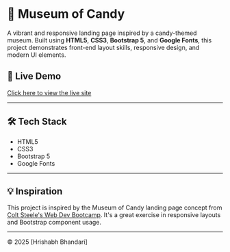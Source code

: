 # 🍭 Museum of Candy

A vibrant and responsive landing page inspired by a candy-themed museum. Built using **HTML5**, **CSS3**, **Bootstrap 5**, and **Google Fonts**, this project demonstrates front-end layout skills, responsive design, and modern UI elements.

## 🔗 Live Demo

[Click here to view the live site](https://hrishabh7405.github.io/Museum-Of-Candy-Bootstrap-Landing-Page/)

---

## 🛠 Tech Stack

- HTML5  
- CSS3  
- Bootstrap 5  
- Google Fonts  

---

## 💡 Inspiration

This project is inspired by the Museum of Candy landing page concept from [Colt Steele's Web Dev Bootcamp](https://www.udemy.com/course/the-web-developer-bootcamp/). It's a great exercise in responsive layouts and Bootstrap component usage.

---

© 2025 \[Hrishabh Bhandari]
